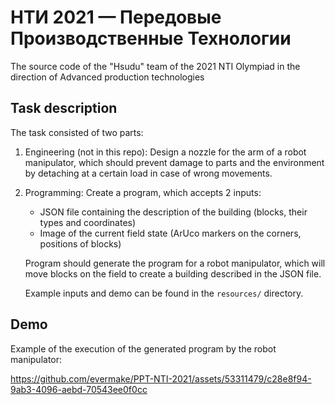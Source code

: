 # НТИ 2021 — Передовые Производственные Технологии

The source code of the "Hsudu" team of the 2021 NTI Olympiad in the direction of
Advanced production technologies

## Task description

The task consisted of two parts:

1. Engineering (not in this repo): Design a nozzle for the arm of a robot
   manipulator, which should prevent damage to parts and the environment by
   detaching at a certain load in case of wrong movements.
2. Programming: Create a program, which accepts 2 inputs:
   - JSON file containing the description of the building (blocks, their types
     and coordinates)
   - Image of the current field state (ArUco markers on the corners, positions
     of blocks)

   Program should generate the program for a robot manipulator, which will move
   blocks on the field to create a building described in the JSON file.

   Example inputs and demo can be found in the `resources/` directory.

## Demo

Example of the execution of the generated program by the robot manipulator:

https://github.com/evermake/PPT-NTI-2021/assets/53311479/c28e8f94-9ab3-4096-aebd-70543ee0f0cc
